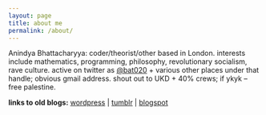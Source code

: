 ```yaml
---
layout: page
title: about me
permalink: /about/
---
```


Anindya Bhattacharyya: coder/theorist/other based in London. interests include mathematics, programming, philosophy, revolutionary socialism, rave culture. active on twitter as [@bat020](https://twitter.com/bat020) + various other places under that handle; obvious gmail address. shout out to UKD + 40% crews; if ykyk – free palestine.

<p class="about-links">
  <b>links to old blogs:</b>
  <a href="https://bat020.com/">wordpress</a> |
  <a href="https://bat020.tumblr.com/)">tumblr</a> |
  <a href="https://bat.blogspot.com/">blogspot</a>
</p>

